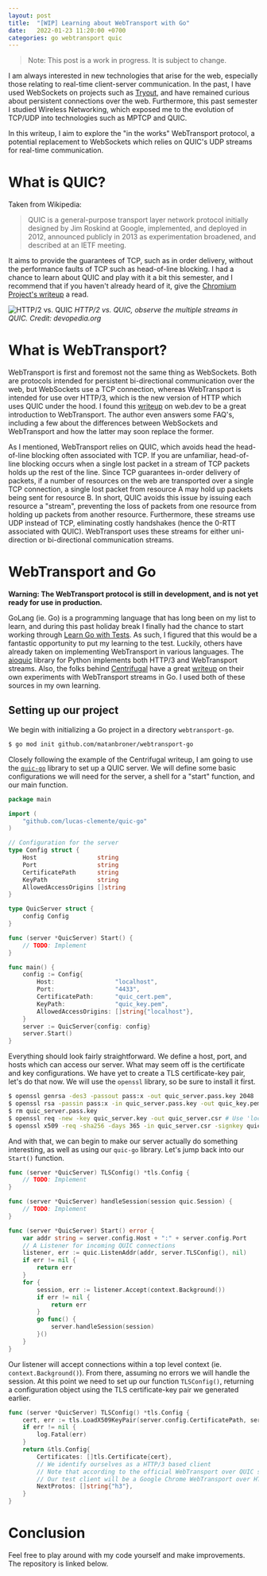 ```yaml
---
layout: post
title:  "[WIP] Learning about WebTransport with Go" 
date:   2022-01-23 11:20:00 +0700
categories: go webtransport quic
---
```

> Note: This post is a work in progress. It is subject to change.

I am always interested in new technologies that arise for the web, especially those relating to real-time client-server communication.
In the past, I have used WebSockets on projects such as <a href="https://github.com/matanbroner/Tryout">Tryout</a>, and have remained curious about persistent connections over the web. Furthermore, this past semester I studied Wireless Networking, which exposed me to the evolution of TCP/UDP into technologies such as MPTCP and QUIC. 

In this writeup, I aim to explore the "in the works" WebTransport protocol, a potential replacement to WebSockets which relies on QUIC's UDP streams for real-time communication.

# What is QUIC?
Taken from Wikipedia:
> QUIC is a general-purpose transport layer network protocol initially designed by Jim Roskind at Google, implemented, and deployed in 2012, announced publicly in 2013 as experimentation broadened, and described at an IETF meeting.

It aims to provide the guarantees of TCP, such as in order delivery, without the performance faults of TCP such as head-of-line blocking. I had a chance to learn about QUIC and play with it a bit this semester, and I recommend that if you haven't already heard of it, give the <a href="https://www.chromium.org/quic">Chromium Project's writeup</a> a read.

![HTTP/2 vs. QUIC](https://devopedia.org/images/article/309/4402.1611487615.jpg)
*HTTP/2 vs. QUIC, observe the multiple streams in QUIC. Credit: devopedia.org*

# What is WebTransport?
WebTransport is first and foremost not the same thing as WebSockets. Both are protocols intended for persistent bi-directional communication over the web, but WebSockets use a TCP connection, whereas WebTransport is intended for use over HTTP/3, which is the new version of HTTP which uses QUIC under the hood. I found this <a href="https://web.dev/webtransport/">writeup</a> on web.dev to be a great introduction to WebTransport. The author even answers some FAQ's, including a few about the differences between WebSockets and WebTransport and how the latter may soon replace the former.

As I mentioned, WebTransport relies on QUIC, which avoids head the head-of-line blocking often associated with TCP. If you are unfamiliar, head-of-line blocking occurs when a single lost packet in a stream of TCP packets holds up the rest of the line. Since TCP guarantees in-order delivery of packets, if a number of resources on the web are transported over a single TCP connection, a single lost packet from resource A may hold up packets being sent for resource B. In short, QUIC avoids this issue by issuing each resource a "stream", preventing the loss of packets from one resource from holding up packets from another resource. Furthermore, these streams use UDP instead of TCP, eliminating costly handshakes (hence the 0-RTT associated with QUIC). WebTransport uses these streams for either uni-direction or bi-directional communication streams.

# WebTransport and Go
**Warning: The WebTransport protocol is still in development, and is not yet ready for use in production.**

GoLang (ie. Go) is a programming language that has long been on my list to learn, and during this past holiday break I finally had the chance to start working through <a href="https://quii.gitbook.io/learn-go-with-tests/">Learn Go with Tests</a>. As such, I figured that this would be a fantastic opportunity to put my learning to the test.
Luckily, others have already taken on implementing WebTransport in various languages. The <a href="https://github.com/aiortc/aioquic">aioquic</a> library for Python implements both HTTP/3 and WebTransport streams. Also, the folks behind <a href="https://centrifugal.github.io/centrifugo/">Centrifugal</a> have a great <a href="https://centrifugal.github.io/centrifugo/blog/quic_web_transport/">writeup</a> on their own experiments with WebTransport streams in Go. I used both of these sources in my own learning.

## Setting up our project
We begin with initializing a Go project in a directory `webtransport-go`.

```bash
$ go mod init github.com/matanbroner/webtransport-go
```

Closely following the example of the Centrifugal writeup, I am going to use the <a href="https://github.com/lucas-clemente/quic-go">`quic-go`</a> library to set up a QUIC server. We will define some basic configurations we will need for the server, a shell for a "start" function, and our main function.

```go
package main

import (
	"github.com/lucas-clemente/quic-go"
)

// Configuration for the server
type Config struct {
	Host                 string
	Port                 string
	CertificatePath      string
	KeyPath              string
	AllowedAccessOrigins []string
}

type QuicServer struct {
	config Config
}

func (server *QuicServer) Start() {
	// TODO: Implement
}

func main() {
	config := Config{
		Host:                 "localhost",
		Port:                 "4433",
		CertificatePath:      "quic_cert.pem",
		KeyPath:              "quic_key.pem",
		AllowedAccessOrigins: []string{"localhost"},
	}
	server := QuicServer{config: config}
	server.Start()
}
```

Everything should look fairly straightforward. We define a host, port, and hosts which can access our server. What may seem off is the certificate and key configurations. We have yet to create a TLS certificate-key pair, let's do that now. We will use the `openssl` library, so be sure to install it first.

```bash
$ openssl genrsa -des3 -passout pass:x -out quic_server.pass.key 2048
$ openssl rsa -passin pass:x -in quic_server.pass.key -out quic_key.pem
$ rm quic_server.pass.key
$ openssl req -new -key quic_server.key -out quic_server.csr # Use 'localhost' as the common name
$ openssl x509 -req -sha256 -days 365 -in quic_server.csr -signkey quic_server.key -out quic_cert.pem
```

And with that, we can begin to make our server actually do something interesting, as well as using our `quic-go` library.
Let's jump back into our `Start()` function.

```go
func (server *QuicServer) TLSConfig() *tls.Config {
	// TODO: Implement
}

func (server *QuicServer) handleSession(session quic.Session) {
	// TODO: Implement
}

func (server *QuicServer) Start() error {
	var addr string = server.config.Host + ":" + server.config.Port
	// A Listener for incoming QUIC connections
	listener, err := quic.ListenAddr(addr, server.TLSConfig(), nil)
	if err != nil {
		return err
	}
	for {
		session, err := listener.Accept(context.Background())
		if err != nil {
			return err
		}
		go func() {
			server.handleSession(session)
		}()
	}
}
```

Our listener will accept connections within a top level context (ie. `context.Background()`). From there, assuming no errors we will handle the session.
At this point we need to set up our function `TLSConfig()`, returning a configuration object using the TLS certificate-key pair we generated earlier.

```go
func (server *QuicServer) TLSConfig() *tls.Config {
	cert, err := tls.LoadX509KeyPair(server.config.CertificatePath, server.config.KeyPath)
	if err != nil {
		log.Fatal(err)
	}
	return &tls.Config{
		Certificates: []tls.Certificate{cert},
		// We identify ourselves as a HTTP/3 based client
        // Note that according to the official WebTransport over QUIC specification (QuicTransport), this should be "wq-vvv-01"
        // Our test client will be a Google Chrome WebTransport over HTTP/3 client, using QUIC under the hood
		NextProtos: []string{"h3"},
	}
}
```

# Conclusion

Feel free to play around with my code yourself and make improvements. The repository is linked below.
<div class="github-card" data-github="matanbroner/webtransfer-go" data-width="400" data-height="155" data-theme="default"></div>
<script src="//cdn.jsdelivr.net/github-cards/latest/widget.js"></script>